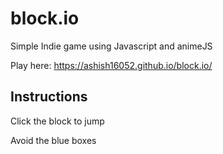 # block.io
Simple Indie game using Javascript and animeJS

Play here:  https://ashish16052.github.io/block.io/

## Instructions
Click the block to jump

Avoid the blue boxes
